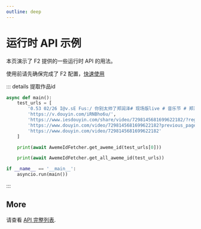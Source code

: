 ```yaml
---
outline: deep
---
```


# 运行时 API 示例

本页演示了 F2 提供的一些运行时 API 的用法。

使用前请先确保完成了 F2 配置，[快速使用](/quick-start)

::: details 提取作品id
```python
async def main():
    test_urls = [
        '0.53 02/26 I@v.sE Fus:/ 你别太帅了郑润泽# 现场版live # 音乐节 # 郑润泽  https://v.douyin.com/iRNBho6u/ 复制此链接，打开Dou音搜索，直接观看视频!',
        'https://v.douyin.com/iRNBho6u/',
        'https://www.iesdouyin.com/share/video/7298145681699622182/?region=CN&mid=7298145762238565171&u_code=l1j9bkbd&did=MS4wLjABAAAAtqpCx0hpOERbdSzQdjRZw-wFPxaqdbAzsKDmbJMUI3KWlMGQHC-n6dXAqa-dM2EP&iid=MS4wLjABAAAANwkJuWIRFOzg5uCpDRpMj4OX-QryoDgn-yYlXQnRwQQ&with_sec_did=1&titleType=title&share_sign=05kGlqGmR4_IwCX.ZGk6xuL0osNA..5ur7b0jbOx6cc-&share_version=170400&ts=1699262937&from_aid=6383&from_ssr=1&from=web_code_link',
        'https://www.douyin.com/video/7298145681699622182?previous_page=web_code_link',
        'https://www.douyin.com/video/7298145681699622182'
    ]

    print(await AwemeIdFetcher.get_aweme_id(test_urls[0]))

    print(await AwemeIdFetcher.get_all_aweme_id(test_urls))

if __name__ == '__main__':
    asyncio.run(main())
```
:::


## More

请查看 [API 完整列表](/reference/runtime-api).
